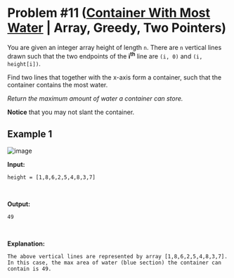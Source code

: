 # Problem #11 ([Container With Most Water](https://leetcode.com/problems/container-with-most-water/) | Array, Greedy, Two Pointers)

You are given an integer array height of length `n`. There are `n` vertical lines drawn such that the two endpoints of the **i<sup>th</sup>** line are `(i, 0)` and `(i, height[i])`.

Find two lines that together with the x-axis form a container, such that the container contains the most water.

*Return the maximum amount of water a container can store.*

**Notice** that you may not slant the container.

## Example 1
![image](https://user-images.githubusercontent.com/89616705/187815178-fc833b50-3d87-4e95-a17c-155d0d81a3a8.png)

**Input:**

    height = [1,8,6,2,5,4,8,3,7]
<br/>

**Output:**

    49
<br/>

**Explanation:**

    The above vertical lines are represented by array [1,8,6,2,5,4,8,3,7]. In this case, the max area of water (blue section) the container can contain is 49.

